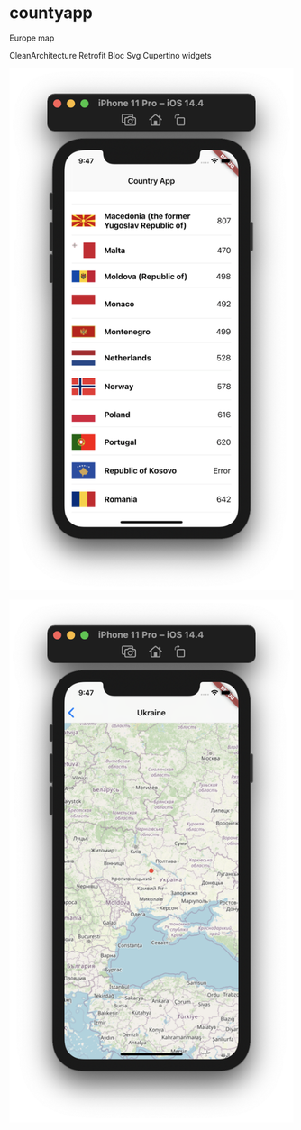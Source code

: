 # countyapp
 Europe map

CleanArchitecture
Retrofit
Bloc
Svg
Cupertino widgets

![Home screen](https://github.com/AleksandrKuprienko/countyapp/blob/main/screen2.png)

![Country detail screen](https://github.com/AleksandrKuprienko/countyapp/blob/main/screen1.png)
